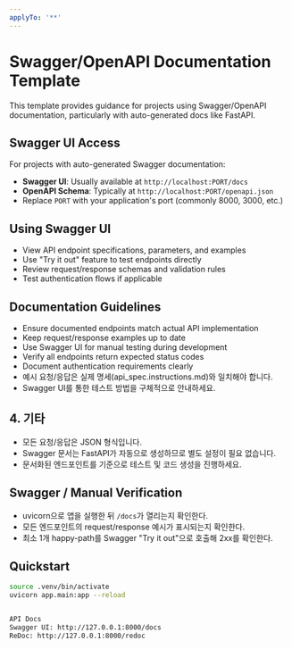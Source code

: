 ```yaml
---
applyTo: '**'
---
```


# Swagger/OpenAPI Documentation Template

This template provides guidance for projects using Swagger/OpenAPI documentation, particularly with auto-generated docs like FastAPI.

## Swagger UI Access

For projects with auto-generated Swagger documentation:
- **Swagger UI**: Usually available at `http://localhost:PORT/docs`
- **OpenAPI Schema**: Typically at `http://localhost:PORT/openapi.json`
- Replace `PORT` with your application's port (commonly 8000, 3000, etc.)

## Using Swagger UI

- View API endpoint specifications, parameters, and examples
- Use "Try it out" feature to test endpoints directly
- Review request/response schemas and validation rules
- Test authentication flows if applicable

## Documentation Guidelines

- Ensure documented endpoints match actual API implementation
- Keep request/response examples up to date
- Use Swagger UI for manual testing during development
- Verify all endpoints return expected status codes
- Document authentication requirements clearly
- 예시 요청/응답은 실제 명세(api_spec.instructions.md)와 일치해야 합니다.
- Swagger UI를 통한 테스트 방법을 구체적으로 안내하세요.

## 4. 기타

- 모든 요청/응답은 JSON 형식입니다.
- Swagger 문서는 FastAPI가 자동으로 생성하므로 별도 설정이 필요 없습니다.
- 문서화된 엔드포인트를 기준으로 테스트 및 코드 생성을 진행하세요.

## Swagger / Manual Verification
- uvicorn으로 앱을 실행한 뒤 `/docs`가 열리는지 확인한다.
- 모든 엔드포인트의 request/response 예시가 표시되는지 확인한다.
- 최소 1개 happy-path를 Swagger "Try it out"으로 호출해 2xx를 확인한다.

## Quickstart
```bash
source .venv/bin/activate
uvicorn app.main:app --reload


API Docs
Swagger UI: http://127.0.0.1:8000/docs
ReDoc: http://127.0.0.1:8000/redoc